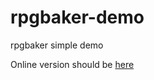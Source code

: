 # rpgbaker-demo

rpgbaker simple demo

Online version should be [here](https://domdumont.github.io/rpgbaker-demo/)
